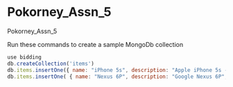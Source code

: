 # Pokorney_Assn_5
Pokorney_Assn_5


Run these commands to create a sample MongoDb collection
```javascript
use bidding
db.createCollection('items')
db.items.insertOne({ name: "iPhone 5s", description: "Apple iPhone 5s - Verizon", startingPrice: 100, bids: [ { username: "apokorney", price: 120 } ] } )
db.items.insertOne( { name: "Nexus 6P", description: "Google Nexus 6P", startingPrice: 200, bids: [ { username: "apokorney", price: 220, } ] } )
```

